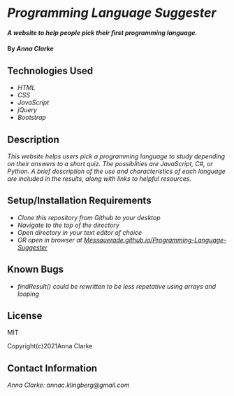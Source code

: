 # _Programming Language Suggester_

#### _A website to help people pick their first programming language._

#### By _**Anna Clarke**_

## Technologies Used

* _HTML_
* _CSS_
* _JavaScript_
* _jQuery_
* _Bootstrap_

## Description

_This website helps users pick a programming language to study depending on their answers to a short quiz. The possiblities are JavaScript, C#, or Python. A brief description of the use and characteristics of each language are included in the results, along with links to helpful resources._

## Setup/Installation Requirements

* _Clone this repository from Github to your desktop_
* _Navigate to the top of the directory_
* _Open directory in your text editor of choice_
* _OR open in browser at [Messquerade.github.io/Programming-Language-Suggester](Messquerade.github.io/Programmming-Language-Suggester)_


## Known Bugs

* _findResult() could be rewritten to be less repetative using arrays and looping_

## License

MIT

Copyright(c)2021Anna Clarke

## Contact Information

_Anna Clarke: annac.klingberg@gmail.com_